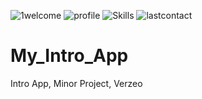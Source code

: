 ![1welcome](https://user-images.githubusercontent.com/85549700/131895023-3baa0d97-b42c-4946-b4f0-418fa795be12.jpeg)
![profile](https://user-images.githubusercontent.com/85549700/132492961-5dc62d29-63b6-479b-a24b-8831482e4ae9.jpg)
![Skills](https://user-images.githubusercontent.com/85549700/131895107-89fb1562-ba8d-4236-9108-7df628759204.jpeg)
![lastcontact](https://user-images.githubusercontent.com/85549700/132493058-3c87940a-62f3-4068-a1f5-ff9326025e61.jpg)
# My_Intro_App
Intro App, Minor Project, Verzeo
